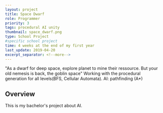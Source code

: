 ```yaml
---
layout: project
title: Space Dwarf
role: Programmer
priority: 3
tags: procedural AI unity
thumbnail: space_dwarf.png
type: School Project
#specific school project
time: 4 weeks at the end of my first year
last_update: 2019-04-20
excerpt_separator: <!--more-->
---
```

"As a dwarf for deep space, explore planet to mine their ressource. But your old nemesis is back, the goblin space"
Working with the procedural generation for all levels(BFS, Cellular Automata). AI: pathfinding (A*)
<!--more-->

## Overview
This is my bachelor's project about AI.